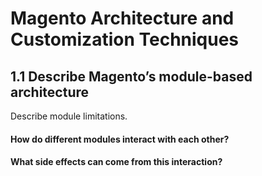 # Magento Architecture and Customization Techniques

## 1.1 Describe Magento’s module-based architecture
Describe module limitations.

#### How do different modules interact with each other? 


#### What side effects can come from this interaction?